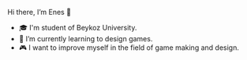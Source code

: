   Hi there, I’m Enes 👋
- 🎓 I'm student of Beykoz University.
- 🌱 I’m currently learning to design games.
- 🎮 I want to improve myself in the field of game making and design.
<!---
enescerli/enescerli is a ✨ special ✨ repository because its `README.md` (this file) appears on your GitHub profile.
You can click the Preview link to take a look at your changes.
--->
